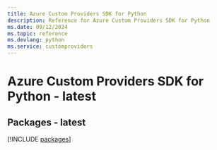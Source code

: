 ```yaml
---
title: Azure Custom Providers SDK for Python
description: Reference for Azure Custom Providers SDK for Python
ms.date: 09/12/2024
ms.topic: reference
ms.devlang: python
ms.service: customproviders
---
```

# Azure Custom Providers SDK for Python - latest
## Packages - latest
[!INCLUDE [packages](custom-providers-index.md)]